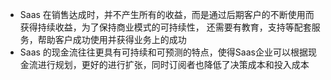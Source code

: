 - Saas 在销售达成时，并不产生所有的收益，而是通过后期客户的不断使用而获得持续收益，为了保持商业模式的可持续性， 还需要有教育，支持等配套服务，帮助客户成功使用并获得业务上的成功
- Saas 的现金流往往更具有可持续和可预测的特点，使得Saas企业可以根据现金流进行规划，更好的进行扩张，同时订阅者也降低了决策成本和投入成本

